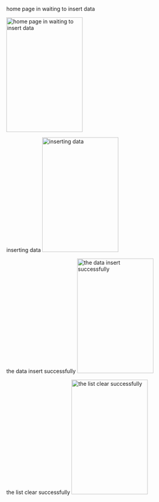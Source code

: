 home page in waiting to insert data



<img src="https://github.com/ohob745/HW-8/assets/110139139/604643e1-447b-45a3-9df3-d20e555d3baf" alt="home page in waiting to insert data" width="200" height="300">



inserting  data
<img src="https://github.com/ohob745/HW-8/assets/110139139/74ce672b-96c2-46d8-9a0f-d491f817449b" alt=" inserting  data" width="200" height="300">


the data insert successfully
<img src="https://github.com/ohob745/HW-8/assets/110139139/52bf029b-7ff1-4a65-a0c0-f7e5fa7b5a36" alt="the data insert successfully" width="200" height="300">


the list clear successfully
<img src="https://github.com/ohob745/HW-8/assets/110139139/be1b66e0-7bef-4d37-84a4-da638c5ef468" alt="the list clear successfully" width="200" height="300">

